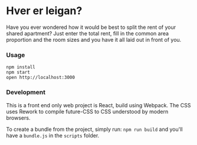 Hver er leigan?
===============

Have you ever wondered how it would be best to split the rent of your shared apartment?
Just enter the total rent, fill in the common area proportion and the room sizes and you have it all laid out in front of you.

### Usage

```
npm install
npm start
open http://localhost:3000
```

### Development

This is a front end only web project is React, build using Webpack. The CSS uses Rework to compile future-CSS to CSS understood by modern browsers.

To create a bundle from the project, simply run: `npm run build` and you'll have a `bundle.js` in the `scripts` folder.
